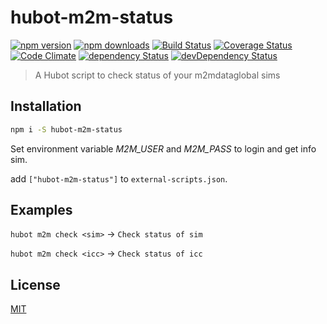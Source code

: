 # hubot-m2m-status

[![npm version](https://img.shields.io/npm/v/hubot-m2m-status.svg?style=flat-square)](https://www.npmjs.com/package/hubot-m2m-status)
[![npm downloads](https://img.shields.io/npm/dm/hubot-m2m-status.svg?style=flat-square)](https://www.npmjs.com/package/hubot-m2m-status)
[![Build Status](https://img.shields.io/travis/lgaticaq/hubot-m2m-status.svg?style=flat-square)](https://travis-ci.org/lgaticaq/hubot-m2m-status)
[![Coverage Status](https://img.shields.io/coveralls/lgaticaq/hubot-m2m-status/master.svg?style=flat-square)](https://coveralls.io/github/lgaticaq/hubot-m2m-status?branch=master)
[![Code Climate](https://img.shields.io/codeclimate/github/lgaticaq/hubot-m2m-status.svg?style=flat-square)](https://codeclimate.com/github/lgaticaq/hubot-m2m-status)
[![dependency Status](https://img.shields.io/david/lgaticaq/hubot-m2m-status.svg?style=flat-square)](https://david-dm.org/lgaticaq/hubot-m2m-status#info=dependencies)
[![devDependency Status](https://img.shields.io/david/dev/lgaticaq/hubot-m2m-status.svg?style=flat-square)](https://david-dm.org/lgaticaq/hubot-m2m-status#info=devDependencies)

> A Hubot script to check status of your m2mdataglobal sims

## Installation
```bash
npm i -S hubot-m2m-status
```

Set environment variable *M2M_USER* and *M2M_PASS* to login and get info sim.

add `["hubot-m2m-status"]` to `external-scripts.json`.

## Examples

`hubot m2m check <sim>` -> `Check status of sim`

`hubot m2m check <icc>` -> `Check status of icc`

## License

[MIT](https://tldrlegal.com/license/mit-license)
